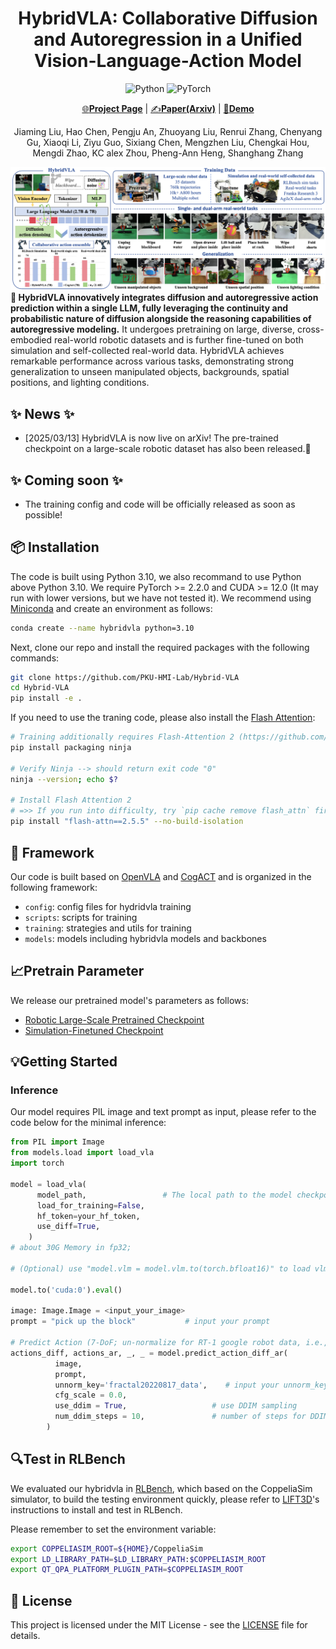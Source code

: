 <div align="center">

# HybridVLA: Collaborative Diffusion and Autoregression in a Unified Vision-Language-Action Model

![Python](https://img.shields.io/badge/python-3670A0?style=for-the-badge&logo=python&logoColor=ffdd54)
![PyTorch](https://img.shields.io/badge/PyTorch-%23EE4C2C.svg?style=for-the-badge&logo=PyTorch&logoColor=white)
  
[🌐**Project Page**](https://hybrid-vla.github.io/) | [✍️**Paper(Arxiv)**](https://hybrid-vla.github.io/) | [🎥**Demo**](https://hybrid-vla.github.io/)


Jiaming Liu, Hao Chen, Pengju An, Zhuoyang Liu, Renrui Zhang, Chenyang Gu, Xiaoqi Li, Ziyu Guo, Sixiang Chen, 
Mengzhen Liu, Chengkai Hou, Mengdi Zhao, KC alex Zhou, Pheng-Ann Heng, Shanghang Zhang

</div>


![](assets/teaser.png)
**🤖 HybridVLA innovatively integrates diffusion and autoregressive action prediction within a single LLM, fully leveraging the continuity and probabilistic nature of diffusion alongside the reasoning capabilities of autoregressive modeling.** It undergoes pretraining on large, diverse, cross-embodied real-world robotic datasets and is further fine-tuned on both simulation and self-collected real-world data. HybridVLA achieves remarkable performance across various tasks, demonstrating strong generalization to unseen manipulated objects, backgrounds, spatial positions, and lighting conditions.

## ✨ News ✨

- [2025/03/13] HybridVLA is now live on arXiv! The pre-trained checkpoint on a large-scale robotic dataset has also been released.🚀 

## ✨ Coming soon ✨

- The training config and code will be officially released as soon as possible!

## 📦 Installation

The code is built using Python 3.10, we also recommand to use Python above Python 3.10. We require PyTorch >= 2.2.0 and CUDA >= 12.0 (It may run with lower versions, but we have not tested it).
We recommend using [Miniconda](https://docs.conda.io/en/latest/miniconda.html) and create an environment as follows:

```bash
conda create --name hybridvla python=3.10
```

Next, clone our repo and install the required packages with the following commands:

```bash
git clone https://github.com/PKU-HMI-Lab/Hybrid-VLA
cd Hybrid-VLA
pip install -e .
```

If you need to use the traning code, please also install the [Flash Attention](https://github.com/Dao-AILab/flash-attention):

```bash
# Training additionally requires Flash-Attention 2 (https://github.com/Dao-AILab/flash-attention)
pip install packaging ninja

# Verify Ninja --> should return exit code "0"
ninja --version; echo $?

# Install Flash Attention 2
# =>> If you run into difficulty, try `pip cache remove flash_attn` first
pip install "flash-attn==2.5.5" --no-build-isolation
```

## 🧩 Framework

Our code is built based on [OpenVLA](https://github.com/openvla/openvla) and [CogACT](https://github.com/microsoft/CogACT) and is organized in the following framework:

- `config`: config files for hydridvla training
- `scripts`: scripts for training
- `training`: strategies and utils for training
- `models`: models including hybridvla models and backbones

## 📈Pretrain Parameter

We release our pretrained model's parameters as follows:

- [Robotic Large-Scale Pretrained Checkpoint](https://github.com/PKU-HMI-Lab/Hybrid-VLA/edit/main/README.md)
- [Simulation-Finetuned Checkpoint](https://github.com/PKU-HMI-Lab/Hybrid-VLA/edit/main/README.md)

## 💡Getting Started

### Inference

Our model requires PIL image and text prompt as input, please refer to the code below for the minimal inference:

```python
from PIL import Image
from models.load import load_vla
import torch

model = load_vla(
      model_path,                 # The local path to the model checkpoint
      load_for_training=False,        
      hf_token=your_hf_token,
      use_diff=True,
    )                                 
# about 30G Memory in fp32; 

# (Optional) use "model.vlm = model.vlm.to(torch.bfloat16)" to load vlm in bf16

model.to('cuda:0').eval()

image: Image.Image = <input_your_image>     
prompt = "pick up the block"           # input your prompt

# Predict Action (7-DoF; un-normalize for RT-1 google robot data, i.e., fractal20220817_data)
actions_diff, actions_ar, _, _ = model.predict_action_diff_ar(
          image,
          prompt,
          unnorm_key='fractal20220817_data',    # input your unnorm_key of the dataset
          cfg_scale = 0.0,                   
          use_ddim = True,                   # use DDIM sampling
          num_ddim_steps = 10,               # number of steps for DDIM sampling
        )
```

## 🔍Test in RLBench

We evaluated our hybridvla in [RLBench](https://github.com/stepjam/RLBench), which based on the CoppeliaSim simulator, to build the testing environment quickly, please refer to [LIFT3D](https://github.com/PKU-HMI-Lab/LIFT3D)'s instructions to install and test in RLBench.

Please remember to set the environment variable:

```bash
export COPPELIASIM_ROOT=${HOME}/CoppeliaSim
export LD_LIBRARY_PATH=$LD_LIBRARY_PATH:$COPPELIASIM_ROOT
export QT_QPA_PLATFORM_PLUGIN_PATH=$COPPELIASIM_ROOT
```

## 📜️ License

This project is licensed under the MIT License - see the [LICENSE](LICENSE) file for details.
